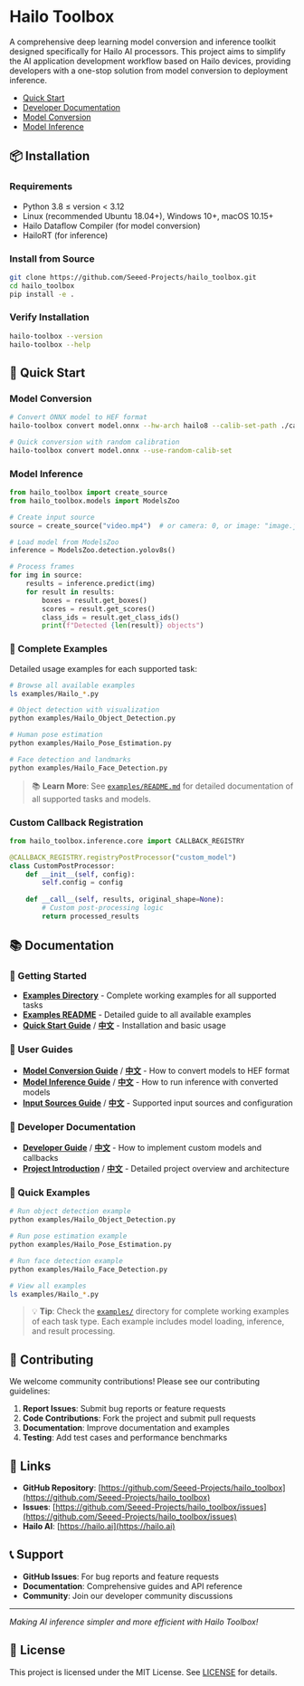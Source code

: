  # Hailo Toolbox

A comprehensive deep learning model conversion and inference toolkit designed specifically for Hailo AI processors. This project aims to simplify the AI application development workflow based on Hailo devices, providing developers with a one-stop solution from model conversion to deployment inference.

- [Quick Start](docs/en/GET_STAR.md)
- [Developer Documentation](docs/en/DEV.md)
- [Model Conversion](docs/en/CONVERT.md)
- [Model Inference](docs/en/INFERENCE.md)


## 📦 Installation

### Requirements
- Python 3.8 ≤ version < 3.12
- Linux (recommended Ubuntu 18.04+), Windows 10+, macOS 10.15+
- Hailo Dataflow Compiler (for model conversion)
- HailoRT (for inference)

### Install from Source
```bash
git clone https://github.com/Seeed-Projects/hailo_toolbox.git
cd hailo_toolbox
pip install -e .
```

### Verify Installation
```bash
hailo-toolbox --version
hailo-toolbox --help
```

## 🚀 Quick Start

### Model Conversion
```bash
# Convert ONNX model to HEF format
hailo-toolbox convert model.onnx --hw-arch hailo8 --calib-set-path ./calibration_data

# Quick conversion with random calibration
hailo-toolbox convert model.onnx --use-random-calib-set
```

### Model Inference
```python
from hailo_toolbox import create_source
from hailo_toolbox.models import ModelsZoo

# Create input source
source = create_source("video.mp4")  # or camera: 0, or image: "image.jpg"

# Load model from ModelsZoo
inference = ModelsZoo.detection.yolov8s()

# Process frames
for img in source:
    results = inference.predict(img)
    for result in results:
        boxes = result.get_boxes()
        scores = result.get_scores()
        class_ids = result.get_class_ids()
        print(f"Detected {len(result)} objects")
```

### 📖 Complete Examples
Detailed usage examples for each supported task:

```bash
# Browse all available examples
ls examples/Hailo_*.py

# Object detection with visualization
python examples/Hailo_Object_Detection.py

# Human pose estimation
python examples/Hailo_Pose_Estimation.py

# Face detection and landmarks
python examples/Hailo_Face_Detection.py
```

> 📚 **Learn More**: See [`examples/README.md`](examples/README.md) for detailed documentation of all supported tasks and models.

### Custom Callback Registration
```python
from hailo_toolbox.inference.core import CALLBACK_REGISTRY

@CALLBACK_REGISTRY.registryPostProcessor("custom_model")
class CustomPostProcessor:
    def __init__(self, config):
        self.config = config
    
    def __call__(self, results, original_shape=None):
        # Custom post-processing logic
        return processed_results
```

## 📚 Documentation

### 🚀 Getting Started
- **[Examples Directory](examples/)** - Complete working examples for all supported tasks
- **[Examples README](examples/README.md)** - Detailed guide to all available examples
- **[Quick Start Guide](docs/en/GET_STAR.md)** / **[中文](docs/zh/GET_STAR.md)** - Installation and basic usage

### 📖 User Guides  
- **[Model Conversion Guide](docs/en/CONVERT.md)** / **[中文](docs/zh/CONVERT.md)** - How to convert models to HEF format
- **[Model Inference Guide](docs/en/INFERENCE.md)** / **[中文](docs/zh/INFERENCE.md)** - How to run inference with converted models
- **[Input Sources Guide](docs/en/SOURCE.md)** / **[中文](docs/zh/SOURCE.md)** - Supported input sources and configuration

### 🔧 Developer Documentation
- **[Developer Guide](docs/en/DEV.md)** / **[中文](docs/zh/DEV.md)** - How to implement custom models and callbacks
- **[Project Introduction](docs/en/INTRODUCE.md)** / **[中文](docs/zh/INTRODUCE.md)** - Detailed project overview and architecture



### 🚀 Quick Examples

```bash
# Run object detection example
python examples/Hailo_Object_Detection.py

# Run pose estimation example  
python examples/Hailo_Pose_Estimation.py

# Run face detection example
python examples/Hailo_Face_Detection.py

# View all examples
ls examples/Hailo_*.py
```

> 💡 **Tip**: Check the [`examples/`](examples/) directory for complete working examples of each task type. Each example includes model loading, inference, and result processing.


## 🤝 Contributing

We welcome community contributions! Please see our contributing guidelines:

1. **Report Issues**: Submit bug reports or feature requests
2. **Code Contributions**: Fork the project and submit pull requests
3. **Documentation**: Improve documentation and examples
4. **Testing**: Add test cases and performance benchmarks



## 🔗 Links

- **GitHub Repository**: [https://github.com/Seeed-Projects/hailo_toolbox](https://github.com/Seeed-Projects/hailo_toolbox)
- **Issues**: [https://github.com/Seeed-Projects/hailo_toolbox/issues](https://github.com/Seeed-Projects/hailo_toolbox/issues)
- **Hailo AI**: [https://hailo.ai](https://hailo.ai)

## 📞 Support

- **GitHub Issues**: For bug reports and feature requests
- **Documentation**: Comprehensive guides and API reference
- **Community**: Join our developer community discussions

---

*Making AI inference simpler and more efficient with Hailo Toolbox!* 

## 📄 License

This project is licensed under the MIT License. See [LICENSE](LICENSE) for details.